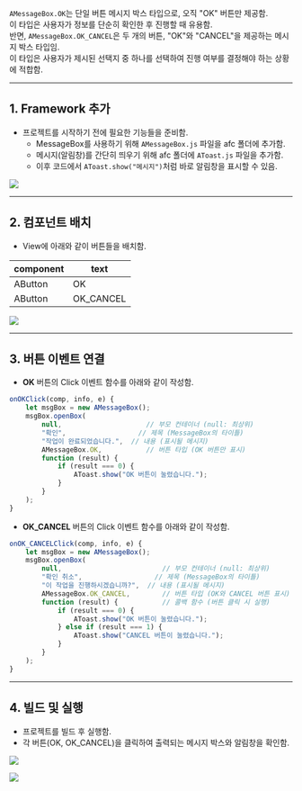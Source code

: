 
 
`AMessageBox.OK`는 단일 버튼 메시지 박스 타입으로, 오직 "OK" 버튼만 제공함.  
이 타입은 사용자가 정보를 단순히 확인한 후 진행할 때 유용함.  
반면, `AMessageBox.OK_CANCEL`은 두 개의 버튼, "OK"와 "CANCEL"을 제공하는 메시지 박스 타입임.  
이 타입은 사용자가 제시된 선택지 중 하나를 선택하여 진행 여부를 결정해야 하는 상황에 적합함.

---

## 1. Framework 추가
* 프로젝트를 시작하기 전에 필요한 기능들을 준비함.
  * MessageBox를 사용하기 위해 `AMessageBox.js` 파일을 afc 폴더에 추가함.
  * 메시지(알림창)를 간단히 띄우기 위해 afc 폴더에 `AToast.js` 파일을 추가함.
  * 이후 코드에서 `AToast.show("메시지")`처럼 바로 알림창을 표시할 수 있음.

![](https://wikidocs.net/images/page/275962/MessageBox.png)

---

## 2. 컴포넌트 배치
* View에 아래와 같이 버튼들을 배치함.

| component | text       |
| --------- | ---------- |
| AButton   | OK         |
| AButton   | OK_CANCEL  |

![](https://wikidocs.net/images/page/275962/OKMessageBox01.png)

---

## 3. 버튼 이벤트 연결
* **OK** 버튼의 Click 이벤트 함수를 아래와 같이 작성함.

```javascript
onOKClick(comp, info, e) {
    let msgBox = new AMessageBox();
    msgBox.openBox(
        null,                     // 부모 컨테이너 (null: 최상위)
        "확인",                  // 제목 (MessageBox의 타이틀)
        "작업이 완료되었습니다.",  // 내용 (표시될 메시지)
        AMessageBox.OK,           // 버튼 타입 (OK 버튼만 표시)
        function (result) {
            if (result === 0) {
                AToast.show("OK 버튼이 눌렸습니다.");
            }
        }
    );
}
```

* **OK_CANCEL** 버튼의 Click 이벤트 함수를 아래와 같이 작성함.

```javascript
onOK_CANCELClick(comp, info, e) {
    let msgBox = new AMessageBox();
    msgBox.openBox(
        null,                         // 부모 컨테이너 (null: 최상위)
        "확인 취소",                  // 제목 (MessageBox의 타이틀)
        "이 작업을 진행하시겠습니까?",  // 내용 (표시될 메시지)
        AMessageBox.OK_CANCEL,        // 버튼 타입 (OK와 CANCEL 버튼 표시)
        function (result) {           // 콜백 함수 (버튼 클릭 시 실행)
            if (result === 0) {
                AToast.show("OK 버튼이 눌렸습니다.");
            } else if (result === 1) {
                AToast.show("CANCEL 버튼이 눌렸습니다.");
            }
        }
    );
}
```

---

## 4. 빌드 및 실행
* 프로젝트를 빌드 후 실행함.
* 각 버튼(OK, OK_CANCEL)을 클릭하여 출력되는 메시지 박스와 알림창을 확인함.

![](https://wikidocs.net/images/page/275962/OKMessageBox02.png)

![](https://wikidocs.net/images/page/275962/OKMessageBox03.png)